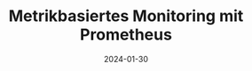 ---
title: "Metrikbasiertes Monitoring mit Prometheus"
date: "2024-01-30"
tags: ["Kubernetes", "Prometheus", "Monitoring", "Grafana", "Cloud"]
summary: "Prometheus hat sich als führende Lösung für das Monitoring von Kubernetes-Umgebungen etabliert. Dieser Artikel erklärt, wie man Prometheus verwendet und wie es in Kombination mit Grafana eingesetzt wird."
showSummary: true
showWordCount: true
externalUrl: https://www.golem.de/news/kubernetes-metrikbasiertes-monitoring-mit-prometheus-2401-181661.html
showAuthor: true
showDate: true
showDateUpdated: true
categories: ['Golem']
---